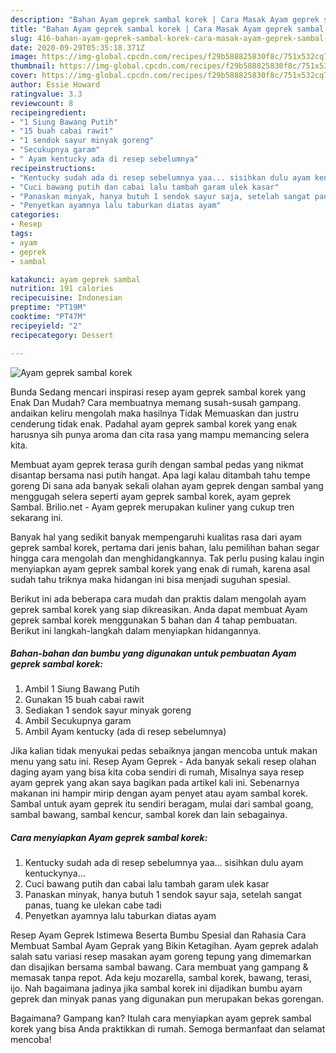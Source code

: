 ```yaml
---
description: "Bahan Ayam geprek sambal korek | Cara Masak Ayam geprek sambal korek Yang Enak Dan Lezat"
title: "Bahan Ayam geprek sambal korek | Cara Masak Ayam geprek sambal korek Yang Enak Dan Lezat"
slug: 416-bahan-ayam-geprek-sambal-korek-cara-masak-ayam-geprek-sambal-korek-yang-enak-dan-lezat
date: 2020-09-29T05:35:18.371Z
image: https://img-global.cpcdn.com/recipes/f29b588825830f8c/751x532cq70/ayam-geprek-sambal-korek-foto-resep-utama.jpg
thumbnail: https://img-global.cpcdn.com/recipes/f29b588825830f8c/751x532cq70/ayam-geprek-sambal-korek-foto-resep-utama.jpg
cover: https://img-global.cpcdn.com/recipes/f29b588825830f8c/751x532cq70/ayam-geprek-sambal-korek-foto-resep-utama.jpg
author: Essie Howard
ratingvalue: 3.3
reviewcount: 8
recipeingredient:
- "1 Siung Bawang Putih"
- "15 buah cabai rawit"
- "1 sendok sayur minyak goreng"
- "Secukupnya garam"
- " Ayam kentucky ada di resep sebelumnya"
recipeinstructions:
- "Kentucky sudah ada di resep sebelumnya yaa... sisihkan dulu ayam kentuckynya..."
- "Cuci bawang putih dan cabai lalu tambah garam ulek kasar"
- "Panaskan minyak, hanya butuh 1 sendok sayur saja, setelah sangat panas, tuang ke ulekan cabe tadi"
- "Penyetkan ayamnya lalu taburkan diatas ayam"
categories:
- Resep
tags:
- ayam
- geprek
- sambal

katakunci: ayam geprek sambal 
nutrition: 191 calories
recipecuisine: Indonesian
preptime: "PT19M"
cooktime: "PT47M"
recipeyield: "2"
recipecategory: Dessert

---
```



![Ayam geprek sambal korek](https://img-global.cpcdn.com/recipes/f29b588825830f8c/751x532cq70/ayam-geprek-sambal-korek-foto-resep-utama.jpg)

Bunda Sedang mencari inspirasi resep ayam geprek sambal korek yang Enak Dan Mudah? Cara membuatnya memang susah-susah gampang. andaikan keliru mengolah maka hasilnya Tidak Memuaskan dan justru cenderung tidak enak. Padahal ayam geprek sambal korek yang enak harusnya sih punya aroma dan cita rasa yang mampu memancing selera kita.

Membuat ayam geprek terasa gurih dengan sambal pedas yang nikmat disantap bersama nasi putih hangat. Apa lagi kalau ditambah tahu tempe goreng Di sana ada banyak sekali olahan ayam geprek dengan sambal yang menggugah selera seperti ayam geprek sambal korek, ayam geprek Sambal. Brilio.net - Ayam geprek merupakan kuliner yang cukup tren sekarang ini.

Banyak hal yang sedikit banyak mempengaruhi kualitas rasa dari ayam geprek sambal korek, pertama dari jenis bahan, lalu pemilihan bahan segar hingga cara mengolah dan menghidangkannya. Tak perlu pusing kalau ingin menyiapkan ayam geprek sambal korek yang enak di rumah, karena asal sudah tahu triknya maka hidangan ini bisa menjadi suguhan spesial.


Berikut ini ada beberapa cara mudah dan praktis dalam mengolah ayam geprek sambal korek yang siap dikreasikan. Anda dapat membuat Ayam geprek sambal korek menggunakan 5 bahan dan 4 tahap pembuatan. Berikut ini langkah-langkah dalam menyiapkan hidangannya.

<!--inarticleads1-->

##### Bahan-bahan dan bumbu yang digunakan untuk pembuatan Ayam geprek sambal korek:

1. Ambil 1 Siung Bawang Putih
1. Gunakan 15 buah cabai rawit
1. Sediakan 1 sendok sayur minyak goreng
1. Ambil Secukupnya garam
1. Ambil  Ayam kentucky (ada di resep sebelumnya)


Jika kalian tidak menyukai pedas sebaiknya jangan mencoba untuk makan menu yang satu ini. Resep Ayam Geprek - Ada banyak sekali resep olahan daging ayam yang bisa kita coba sendiri di rumah, Misalnya saya resep ayam geprek yang akan saya bagikan pada artikel kali ini. Sebenarnya makanan ini hampir mirip dengan ayam penyet atau ayam sambal korek. Sambal untuk ayam geprek itu sendiri beragam, mulai dari sambal goang, sambal bawang, sambal kencur, sambal korek dan lain sebagainya. 

<!--inarticleads2-->

##### Cara menyiapkan Ayam geprek sambal korek:

1. Kentucky sudah ada di resep sebelumnya yaa... sisihkan dulu ayam kentuckynya...
1. Cuci bawang putih dan cabai lalu tambah garam ulek kasar
1. Panaskan minyak, hanya butuh 1 sendok sayur saja, setelah sangat panas, tuang ke ulekan cabe tadi
1. Penyetkan ayamnya lalu taburkan diatas ayam


Resep Ayam Geprek Istimewa Beserta Bumbu Spesial dan Rahasia Cara Membuat Sambal Ayam Geprak yang Bikin Ketagihan. Ayam geprek adalah salah satu variasi resep masakan ayam goreng tepung yang dimemarkan dan disajikan bersama sambal bawang. Cara membuat yang gampang &amp; memasak tanpa repot. Ada keju mozarella, sambal korek, bawang, terasi, ijo. Nah bagaimana jadinya jika sambal korek ini dijadikan bumbu ayam geprek dan minyak panas yang digunakan pun merupakan bekas gorengan. 

Bagaimana? Gampang kan? Itulah cara menyiapkan ayam geprek sambal korek yang bisa Anda praktikkan di rumah. Semoga bermanfaat dan selamat mencoba!
